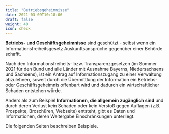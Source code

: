 ```yaml
---
title: "Betriebsgeheimnisse"
date: 2021-03-09T10:18:06
draft: false
weight: 40
icon: check
---
```

**Betriebs- und Geschäftsgeheimnisse** sind geschützt - selbst wenn ein Informationsfreiheitsgesetz Auskunftsansprüche gegenüber einer Behörde schafft.

Nach den Informationsfreiheits- bzw. Transparenzgesetzen (im Sommer 2021 für den Bund und alle Länder mit Ausnahme Bayerns, Niedersachsens und Sachsens), ist ein Antrag auf Informationszugang zu einer Verwaltung abzulehnen, soweit durch die Übermittlung der Information ein Betriebs- oder Geschäftsgeheimnis offenbart wird und dadurch ein wirtschaftlicher Schaden entstehen würde.

Anders als zum Beispiel **Informationen, die allgemein zugänglich sind** und durch deren Verlust kein Schaden oder kein Verstoß gegen Auflagen (z.B. Prospekte, Broschüren, Webseite) entsteht, gibt es Daten und Informationen, deren Weitergabe Einschränkungen unterliegt.

Die folgenden Seiten beschreiben Beispiele.